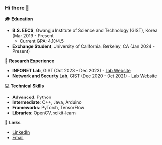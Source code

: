 ### Hi there 👋 

🎓 **Education**
- **B.S. EECS**, Gwangju Institute of Science and Technology (GIST), Korea (Mar 2019 - Present)
  - Current GPA: 4.10/4.5
- **Exchange Student**, University of California, Berkeley, CA (Jan 2024 - Present)

🔬 **Research Experience**
- **INFONET Lab**, GIST (Oct 2023 - Dec 2023) - [Lab Website](https://heungno.net/)
- **Network and Security Lab**, GIST (Dec 2020 - Oct 2021) - [Lab Website](https://hlim.kentech.ac.kr/)

💻 **Technical Skills**
- **Advanced**: Python
- **Intermediate**: C++, Java, Arduino
- **Frameworks**: PyTorch, TensorFlow
- **Libraries**: OpenCV, scikit-learn

🔗 **Links**
- [LinkedIn](https://www.linkedin.com/in/minjun-kim-8bb789293/)
- [Email](mailto:minjun01@gist.ac.kr)
